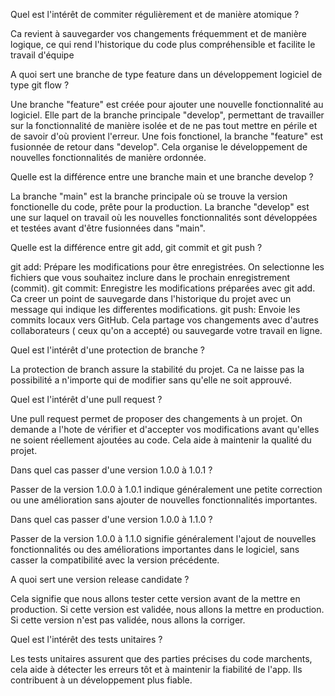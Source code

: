 Quel est l'intérêt de commiter régulièrement et de manière atomique ?

Ca revient à sauvegarder vos changements fréquemment et de manière logique, ce qui rend l'historique du code plus compréhensible et facilite le travail d'équipe


A quoi sert une branche de type feature dans un développement logiciel de type git flow ?

Une branche "feature" est créée pour ajouter une nouvelle fonctionnalité au logiciel. Elle part de la branche principale "develop", permettant de travailler sur la fonctionnalité de manière isolée et de ne pas tout mettre en périle et de savoir d'où provient l'erreur. Une fois fonctionel, la branche "feature" est fusionnée de retour dans "develop". Cela organise le développement de nouvelles fonctionnalités de manière ordonnée.

Quelle est la différence entre une branche main et une branche develop ?

La branche "main" est la branche principale où se trouve la version fonctionelle du code, prête pour la production. La branche "develop" est une sur laquel on travail où les nouvelles fonctionnalités sont développées et testées avant d'être fusionnées dans "main".


Quelle est la différence entre git add, git commit et git push ?

git add: Prépare les modifications pour être enregistrées. On selectionne les fichiers que vous souhaitez inclure dans le prochain enregistrement (commit).
git commit: Enregistre les modifications préparées avec git add. Ca creer un point de sauvegarde dans l'historique du projet avec un message qui indique les differentes modifications.
git push: Envoie les commits locaux vers  GitHub. Cela partage vos changements avec d'autres collaborateurs ( ceux qu'on a accepté) ou sauvegarde votre travail en ligne.

Quel est l'intérêt d'une protection de branche ?

La protection de branch assure la stabilité du projet. Ca ne laisse pas la possibilité a n'importe qui de modifier sans qu'elle ne soit approuvé.

Quel est l'intérêt d'une pull request ?

Une pull request permet de proposer des changements à un projet. On demande a l'hote de vérifier et d'accepter vos modifications avant qu'elles ne soient réellement ajoutées au code. Cela aide à maintenir la qualité du projet.

Dans quel cas passer d'une version 1.0.0 à 1.0.1 ?

Passer de la version 1.0.0 à 1.0.1 indique généralement une petite correction ou une amélioration sans ajouter de nouvelles fonctionnalités importantes.

Dans quel cas passer d'une version 1.0.0 à 1.1.0 ?

Passer de la version 1.0.0 à 1.1.0 signifie généralement l'ajout de nouvelles fonctionnalités ou des améliorations importantes dans le logiciel, sans casser la compatibilité avec la version précédente.

A quoi sert une version release candidate ?

Cela signifie que nous allons tester cette version avant de la mettre en production. Si cette version est validée, nous allons la mettre en production. Si cette version n'est pas validée, nous allons la corriger.

Quel est l'intérêt des tests unitaires ?

Les tests unitaires assurent que des parties précises du code marchents, cela aide à détecter les erreurs tôt et à maintenir la fiabilité de l'app. Ils contribuent à un développement plus fiable.